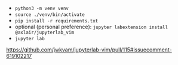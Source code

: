 * `python3 -m venv venv`
* `source ./venv/bin/activate`
* `pip install -r requirements.txt`
* optional (personal preference): `jupyter labextension install @axlair/jupyterlab_vim`
* `jupyter lab`

https://github.com/jwkvam/jupyterlab-vim/pull/115#issuecomment-619102217
